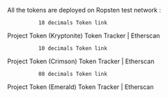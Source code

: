 All the tokens are deployed on Ropsten test network :

              18 decimals Token link
Project Token (Kryptonite) Token Tracker | Etherscan

              10 decimals Token link
Project Token (Crimson) Token Tracker | Etherscan

              08 decimals Token link
Project Token (Emerald) Token Tracker | Etherscan              
